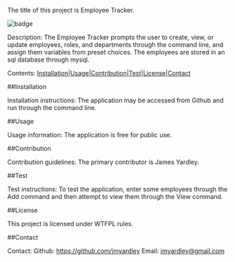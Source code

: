 The title of this project is Employee Tracker.

![badge](https://img.shields.io/badge/License-WTFPL-brightgreen)

Description: 
The Employee Tracker prompts the user to create, view, or update employees, roles, and departments through the command line, and assign them variables from preset choices. The employees are stored in an sql database through mysql.

Contents: [Installation](#Installation)|[Usage](#Usage)|[Contribution](#Contribution)|[Test](#Test)|[License](#License)|[Contact](#Contact) 

##Installation

 Installation instructions: 
The application may be accessed from Github and run through the command line.

##Usage

 Usage information: 
The application is free for public use.

##Contribution

 Contribution guidelines: 
The primary contributor is James Yardley.

##Test

 Test instructions: 
To test the application, enter some employees through the Add command and then attempt to view them through the View command.

##License

 This project is licensed under WTFPL rules.

##Contact

 Contact: 
Github: https://github.com/jmyardley 
Email: jmyardley@gmail.com